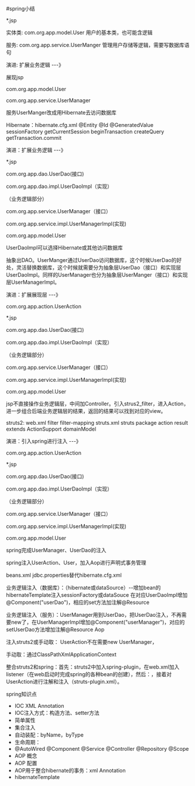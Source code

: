 #spring小结

*.jsp

实体类: com.org.app.model.User 用户的基本类，也可能含逻辑

服务:   com.org.app.service.UserManger  管理用户存储等逻辑，需要写数据库语句

演进: 扩展业务逻辑 ---》

展现jsp

com.org.app.model.User

com.org.app.service.UserManager


服务UserManger改成用Hibernate去访问数据库

Hibernate：hibernate.cfg.xml @Entity @Id @GeneratedValue sessionFactory getCurrentSession beginTransaction createQuery getTransaction.commit 


演进：扩展业务逻辑 ---》

*.jsp

com.org.app.dao.UserDao(接口)

com.org.app.dao.impl.UserDaoImpl（实现）

（业务逻辑部分）

com.org.app.service.UserManager（接口）

com.org.app.service.impl.UserManagerImpl(实现)

com.org.app.model.User

UserDaoImpl可以选择Hibernate或其他访问数据库

抽象出DAO。UserManger通过UserDao访问数据库，这个时候UserDao的好处，灵活替换数据库，这个时候就需要分为抽象层UserDao（接口）和实现层UserDaoImpl。同样的UserManager也分为抽象层UserManger（接口）和实现层UserManagerImpl。

演进：扩展展现层 ---》

com.org.app.action.UserAction

*.jsp

com.org.app.dao.UserDao(接口)

com.org.app.dao.impl.UserDaoImpl（实现）

（业务逻辑部分）

com.org.app.service.UserManager（接口）

com.org.app.service.impl.UserManagerImpl(实现)

com.org.app.model.User


jsp不直接操作业务逻辑层，中间加Controller。引入strus2_filter，进入Action，进一步组合后端业务逻辑层的结果，返回的结果可以找到对应的view。

struts2: web.xml filter filter-mapping struts.xml struts package action result extends ActionSupport domainModel 

演进：引入spring进行注入 ---》

com.org.app.action.UserAction

*.jsp

com.org.app.dao.UserDao(接口)

com.org.app.dao.impl.UserDaoImpl（实现）

（业务逻辑部分）

com.org.app.service.UserManager（接口）

com.org.app.service.impl.UserManagerImpl(实现)

com.org.app.model.User


spring完成UserManager、UserDao的注入

spring注入UserAction、User，加入Aop进行声明式事务管理

beans.xml jdbc.properties替代hibernate.cfg.xml 

业务逻辑注入（数据库）：（hibernate或dataSource）--增加bean的hibernateTemplate注入sessionFactory或dataSouce 在对应UserDaoImpl增加@Component("userDao")，相应的set方法加注解@Resource 

业务逻辑注入（服务）：UserManager用到UserDao，把UserDao注入，不再需要new了，在UserManagerImpl增加@Component("userManager")，对应的setUserDao方法增加注解@Resource Aop

注入struts2或手动取： UserAction不在需要new UserManager，

手动取：通过ClassPathXmlApplicationContext

整合struts2和spring：首先：struts2中加入spring-plugin，在web.xml加入listener（在web启动时完成spring的各种bean的创建），然后：，接着对UserAction进行注解和注入（struts-plugin.xml）。


spring知识点

* IOC XML Annotation
* IOC注入方式：构造方法、setter方法
* 简单属性
* 集合注入
* 自动装配：byName，byType
* 生命周期：
* @AutoWired @Component @Service @Controller @Repository @Scope  
* AOP 概念
* AOP 配置
* AOP用于整合hibernate的事务：xml Annotation
* hibernateTemplate
















